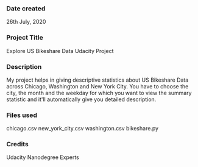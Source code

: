 ### Date created

26th July, 2020

### Project Title

Explore US Bikeshare Data Udacity Project

### Description

My project helps in giving descriptive statistics about US Bikeshare Data across Chicago, Washington and New York City.
You have to choose the city, the month and the weekday for which you want to view the summary statistic and it'll automatically give you detailed description.

### Files used

chicago.csv
new_york_city.csv
washington.csv
bikeshare.py

### Credits

Udacity Nanodegree Experts
